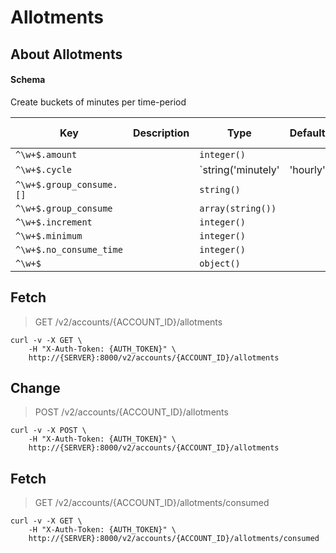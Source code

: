 # Allotments

## About Allotments

#### Schema

Create buckets of minutes per time-period



Key | Description | Type | Default | Required | Support Level
--- | ----------- | ---- | ------- | -------- | -------------
`^\w+$.amount` |   | `integer()` |   | `false` |  
`^\w+$.cycle` |   | `string('minutely' | 'hourly' | 'daily' | 'weekly' | 'monthly')` |   | `false` |  
`^\w+$.group_consume.[]` |   | `string()` |   | `false` |  
`^\w+$.group_consume` |   | `array(string())` |   | `false` |  
`^\w+$.increment` |   | `integer()` |   | `false` |  
`^\w+$.minimum` |   | `integer()` |   | `false` |  
`^\w+$.no_consume_time` |   | `integer()` |   | `false` |  
`^\w+$` |   | `object()` |   | `false` |  



## Fetch

> GET /v2/accounts/{ACCOUNT_ID}/allotments

```shell
curl -v -X GET \
    -H "X-Auth-Token: {AUTH_TOKEN}" \
    http://{SERVER}:8000/v2/accounts/{ACCOUNT_ID}/allotments
```

## Change

> POST /v2/accounts/{ACCOUNT_ID}/allotments

```shell
curl -v -X POST \
    -H "X-Auth-Token: {AUTH_TOKEN}" \
    http://{SERVER}:8000/v2/accounts/{ACCOUNT_ID}/allotments
```

## Fetch

> GET /v2/accounts/{ACCOUNT_ID}/allotments/consumed

```shell
curl -v -X GET \
    -H "X-Auth-Token: {AUTH_TOKEN}" \
    http://{SERVER}:8000/v2/accounts/{ACCOUNT_ID}/allotments/consumed
```

